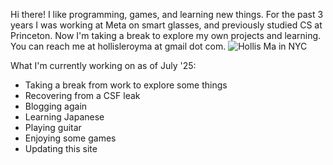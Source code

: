Hi there! I like programming, games, and learning new things. For the past 3 years I was working at Meta on smart glasses, and previously studied CS at Princeton. Now I'm taking a break to explore my own projects and learning. You can reach me at hollisleroyma at gmail dot com. 
![Hollis Ma in NYC](/hollis_nyc.JPG " ")

What I'm currently working on as of July '25:
- Taking a break from work to explore some things
- Recovering from a CSF leak
- Blogging again
- Learning Japanese
- Playing guitar
- Enjoying some games
- Updating this site

<!-- - Learning about computer vision, business, philosophy of mind, sociology of the internet, and NLP in school -->
<!-- - Doing research on GANs for text generation  -->
<!-- - Taking care of baby chicks -->
<!-- - Developing my Notion dashboard -->
<!-- - Playing Realm of the Mad God -->
<!-- - Tidying up this website -->
<!-- - Playing tennis and basketball with family -->
<!-- - Learning about and applying NLP -->
<!-- - Building my morning and night routines -->
<!-- - Slogging through 1000+ Anki cards -->
<!-- - Writing blog posts and making pixel art -->
<!-- - Learning Korean! -->

<!-- Here are some of the things I love! 
- Cats
- Baby chicks
- Penguins
- Learning! Especially meta-learning
- Traveling... fav memory is backpacking in Europe with friends
- Literary and film analysis
- Running and breakdancing... especially at the same time :D
- Making scrambled eggs, omelets, egg fried rice, and banana bread -->
